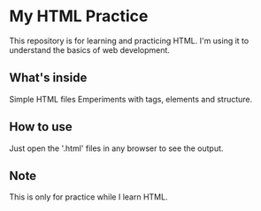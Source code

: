 # My HTML Practice
This repository is for learning and practicing HTML.
I'm using it to understand the basics of web development.

## What's inside
Simple HTML files
Emperiments with tags, elements and structure.

## How to use
Just open the '.html' files in any browser to see the output.

## Note 
This is only for practice while I learn HTML.
